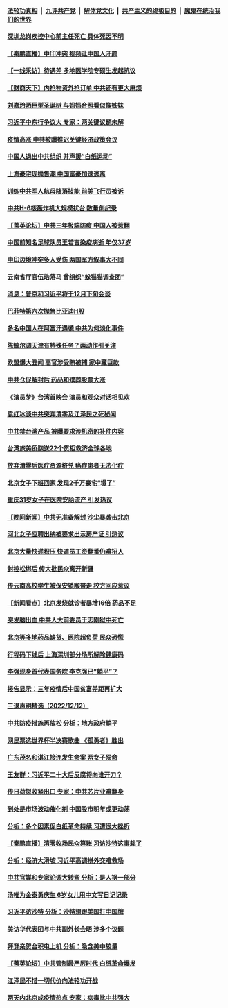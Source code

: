 ####  [法轮功真相](../../../../basic/blob/master/README.md?t=12141202) &nbsp;|&nbsp; [九评共产党](../../../../9ping.md/blob/master/README.md?t=12141202) &nbsp;|&nbsp; [解体党文化](../../../../jtdwh.md/blob/master/README.md?t=12141202)  &nbsp;|&nbsp; [共产主义的终极目的](../../../../gczydzjmd.md/blob/master/README.md?t=12141202) &nbsp;|&nbsp; [魔鬼在统治我们的世界](../../../../mgztzwmdsj.md/blob/master/README.md?t=12141202) 

#### [深圳龙岗疾控中心前主任死亡 具体死因不明](../pages/nsc413/n13884242.md?t=12141202) 

#### [【秦鹏直播】中印冲突 视频让中国人汗颜](../pages/nsc413/n13884202.md?t=12141202) 

#### [【一线采访】待遇差 多地医学院专硕生发起抗议](../pages/nsc413/n13883914.md?t=12141202) 

#### [【财商天下】内抢物资外抢订单 中共还有更大麻烦](../pages/nsc413/n13884221.md?t=12141202) 

#### [刘嘉玲晒巨型圣诞树 与妈妈合照看似像姊妹](../pages/nsc413/n13884144.md?t=12141202) 

#### [习近平中东行争议大 专家：两关键议题未解](../pages/nsc413/n13883417.md?t=12141202) 

#### [疫情高涨 中共被曝推迟关键经济政策会议](../pages/nsc413/n13884170.md?t=12141202) 

#### [中国人退出中共组织 并声援“白纸运动”](../pages/nsc413/n13882714.md?t=12141202) 

#### [上海豪宅现抛售潮 中国富豪加速逃离](../pages/nsc413/n13882777.md?t=12141202) 

#### [训练中共军人航母降落技能 前美飞行员被诉](../pages/nsc413/n13884100.md?t=12141202) 

#### [中共H-6核轰炸机大规模扰台 数量创纪录](../pages/nsc413/n13884124.md?t=12141202) 

#### [【菁英论坛】中共三年极端防疫 中国人被惹翻](../pages/nsc413/n13884103.md?t=12141202) 

#### [中国前知名足球队员王若吉染疫病逝 年仅37岁](../pages/nsc413/n13884128.md?t=12141202) 

#### [中印边境冲突多人受伤 两国军方叙事大不同](../pages/nsc413/n13884127.md?t=12141202) 

#### [云南省厅官伍皓落马 曾组织“躲猫猫调查团”](../pages/nsc413/n13884119.md?t=12141202) 

#### [消息：普京和习近平将于12月下旬会谈](../pages/nsc413/n13884116.md?t=12141202) 

#### [巴菲特第六次抛售比亚迪H股](../pages/nsc413/n13884114.md?t=12141202) 

#### [多名中国人在阿富汗遇袭 中共为何淡化事件](../pages/nsc413/n13884109.md?t=12141202) 

#### [陈敏尔调天津有特殊任务？两动作引关注](../pages/nsc413/n13884082.md?t=12141202) 

#### [欧盟爆大丑闻 高官涉受贿被捕 家中藏巨款](../pages/nsc413/n13883993.md?t=12141202) 

#### [中共仓促解封后 药品和殡葬股票大涨](../pages/nsc413/n13884102.md?t=12141202) 

#### [《演员梦》台湾首映会 演员和观众对话相见欢](../pages/nsc413/n13883488.md?t=12141202) 

#### [袁红冰谈中共突弃清零及江泽民之死秘闻](../pages/nsc413/n13883837.md?t=12141202) 

#### [中共禁台湾产品 被曝要求涉机密的补件内容](../pages/nsc413/n13883956.md?t=12141202) 

#### [台湾旅美侨胞送22个货柜救济全球各地](../pages/nsc413/n13883980.md?t=12141202) 

#### [放弃清零后医疗资源挤兑 癌症患者无法化疗](../pages/nsc413/n13883951.md?t=12141202) 

#### [北京女子下班回家 发现2千万豪宅“塌了”](../pages/nsc413/n13883939.md?t=12141202) 

#### [重庆31岁女子在医院安胎流产 引发热议](../pages/nsc413/n13883869.md?t=12141202) 


#### [【晚间新闻】中共无准备解封 沙尘暴袭击北京](../pages/nsc413/n13883858.md?t=12141202) 


#### [河北女子应聘出纳被要求出示房产证 引热议](../pages/nsc413/n13883885.md?t=12141202) 

#### [北京大量快递积压 快递员工资翻番仍难招人](../pages/nsc413/n13883836.md?t=12141202) 

#### [封控松绑后 传大批民众离开新疆](../pages/nsc413/n13883854.md?t=12141202) 

#### [传云南高校学生被保安锁喉带走 校方回应惹议](../pages/nsc413/n13883844.md?t=12141202) 

#### [【新闻看点】北京发烧就诊者暴增16倍 药品不足](../pages/nsc413/n13883552.md?t=12141202) 

#### [突发脑出血 中共人大前委员于志刚狱中死亡](../pages/nsc413/n13883815.md?t=12141202) 

#### [北京等多地药品缺货、医院超负荷 民众恐慌](../pages/nsc413/n13883596.md?t=12141202) 

#### [行程码下线后 上海深圳部分场所解除健康码](../pages/nsc413/n13883683.md?t=12141202) 

#### [李强现身首代表国务院 李克强已“躺平”？](../pages/nsc413/n13883598.md?t=12141202) 

#### [报告显示：三年疫情后中国贫富差距再扩大](../pages/nsc413/n13883480.md?t=12141202) 


#### [三退声明精选（2022/12/12）](../pages/nsc413/n13883652.md?t=12141202) 

#### [中共防疫措施再放松 分析：地方政府躺平](../pages/nsc413/n13883213.md?t=12141202) 

#### [网民票选世界杯半决赛歌曲 《孤勇者》胜出](../pages/nsc413/n13883541.md?t=12141202) 

#### [广东茂名和湛江接连发生命案 两女子殒命](../pages/nsc413/n13883579.md?t=12141202) 

#### [王友群：习近平二十大后反腐将向谁开刀？](../pages/nsc413/n13883431.md?t=12141202) 

#### [传日荷拟收紧出口 专家：中共芯片业难翻身](../pages/nsc413/n13883496.md?t=12141202) 

#### [到处是市场波动催化剂 中国股市明年或更动荡](../pages/nsc413/n13883498.md?t=12141202) 

#### [分析：多个因素促白纸革命持续 习遭很大挫折](../pages/nsc413/n13872455.md?t=12141202) 

#### [【秦鹏直播】清零收场民众算账 习访沙特这事栽了](../pages/nsc413/n13883473.md?t=12141202) 

#### [分析：经济大滑坡 习近平高调拼外交难救场](../pages/nsc413/n13882938.md?t=12141202) 

#### [中共官媒和专家论调大转弯 分析：是人祸一部分](../pages/nsc413/n13883453.md?t=12141202) 

#### [汤唯为金泰勇庆生 6岁女儿用中文写日记记录](../pages/nsc413/n13883477.md?t=12141202) 

#### [习近平访沙特 分析：沙特想跟美国打中国牌](../pages/nsc413/n13883483.md?t=12141202) 

#### [美访华代表团与中共副外长会晤 涉多个议题](../pages/nsc413/n13883443.md?t=12141202) 

#### [拜登亲贺台积电上机 分析：隐含美中较量](../pages/nsc413/n13883456.md?t=12141202) 

#### [【菁英论坛】中共管制最严厉时代 白纸革命爆发](../pages/nsc413/n13883465.md?t=12141202) 

#### [江泽民不惜一切代价向法轮功开战](../pages/nsc413/n13883332.md?t=12141202) 

#### [两天内北京成疫情热点 专家：病毒比中共强大](../pages/nsc413/n13883440.md?t=12141202) 

